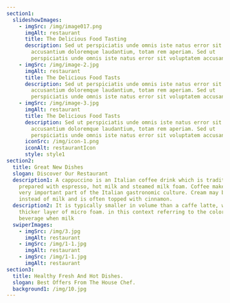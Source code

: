 ```yaml
---
section1:
  slideshowImages:
    - imgSrc: /img/image017.png
      imgAlt: restaurant
      title: The Delicious Food Tasting
      description: Sed ut perspiciatis unde omnis iste natus error sit voluptatem
        accusantium doloremque laudantium, totam rem aperiam. Sed ut
        perspiciatis unde omnis iste natus error sit voluptatem accusantium
    - imgSrc: /img/image-2.jpg
      imgAlt: restaurant
      title: The Delicious Food Tasts
      description: Sed ut perspiciatis unde omnis iste natus error sit voluptatem
        accusantium doloremque laudantium, totam rem aperiam. Sed ut
        perspiciatis unde omnis iste natus error sit voluptatem accusantium
    - imgSrc: /img/image-3.jpg
      imgAlt: restaurant
      title: The Delicious Food Tasts
      description: Sed ut perspiciatis unde omnis iste natus error sit voluptatem
        accusantium doloremque laudantium, totam rem aperiam. Sed ut
        perspiciatis unde omnis iste natus error sit voluptatem accusantium
      iconSrc: /img/icon-1.png
      iconAlt: restaurantIcon
      style: style1
section2:
  title: Great New Dishes
  slogan: Discover Our Restaurant
  description1: A cappuccino is an Italian coffee drink which is traditionally
    prepared with espresso, hot milk and steamed milk foam. Coffee makes up a
    very important part of the Italian gastronomic culture. Cream may be used
    instead of milk and is often topped with cinnamon.
  description2: It is typically smaller in volume than a caffe latte, with a
    thicker layer of micro foam. in this context referring to the color of the
    beverage when milk
  swiperImages:
    - imgSrc: /img/3.jpg
      imgAlt: restaurant
    - imgSrc: /img/1-1.jpg
      imgAlt: restaurant
    - imgSrc: /img/1-1.jpg
      imgAlt: restaurant
section3:
  title: Healthy Fresh And Hot Dishes.
  slogan: Best Offers From The House Chef.
  background1: /img/10.jpg
---
```

